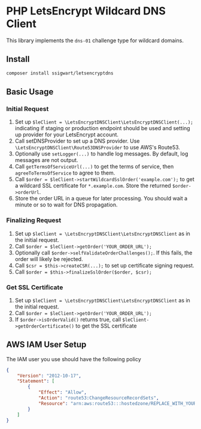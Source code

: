 # PHP LetsEncrypt Wildcard DNS Client

This library implements the `dns-01` challenge type for wildcard domains.

## Install
```sh
composer install ssigwart/letsencryptdns
```

## Basic Usage

### Initial Request
1. Set up `$leClient = \LetsEncryptDNSClient\LetsEncryptDNSClient(...);` indicating if staging or production endpoint should be used and setting up provider for your LetsEncrypt account.
2. Call setDNSProvider to set up a DNS provider.  Use `\LetsEncryptDNSClient\Route53DNSProvider` to use AWS's Route53.
3. Optionally use `setLogger(...)` to handle log messages.  By default, log messages are not output.
4. Call `getTermsOfServiceUrl(...)` to get the terms of service, then `agreeToTermsOfService` to agree to them.
5. Call `$order = $leClient->startWildcardSslOrder('example.com');` to get a wildcard SSL certificate for `*.example.com`.  Store the returned `$order->orderUrl`.
6. Store the order URL in a queue for later processing. You should wait a minute or so to wait for DNS propagation.

### Finalizing Request
1. Set up `$leClient = \LetsEncryptDNSClient\LetsEncryptDNSClient` as in the initial request.
2. Call `$order = $leClient->getOrder('YOUR_ORDER_URL');`
3. Optionally call `$order->selfValidateOrderChallenges();`. If this fails, the order will likely be rejected.
4. Call `$csr = $this->createCSR(...);` to set up certificate signing request.
5. Call `$order = $this->finalizeSslOrder($order, $csr);`

### Get SSL Certificate
1. Set up `$leClient = \LetsEncryptDNSClient\LetsEncryptDNSClient` as in the initial request.
2. Call `$order = $leClient->getOrder('YOUR_ORDER_URL');`
3. If `$order->isOrderValid()` returns true, call `$leClient->getOrderCertificate()` to get the SSL certificate

## AWS IAM User Setup
The IAM user you use should have the following policy
```json
{
	"Version": "2012-10-17",
	"Statement": [
		{
			"Effect": "Allow",
			"Action": "route53:ChangeResourceRecordSets",
			"Resource": "arn:aws:route53:::hostedzone/REPLACE_WITH_YOUR_HOSTED_ZONE"
		}
	]
}
```
